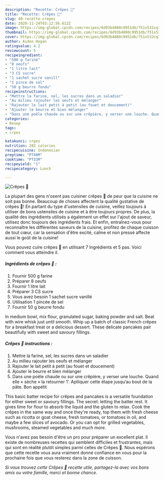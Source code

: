 ```yaml
---
description: "Recette: Crêpes 🥞"
title: "Recette: Crêpes 🥞"
slug: 40-recette-crepes
date: 2020-11-24T03:12:56.612Z
image: https://img-global.cpcdn.com/recipes/6d93b4880c9951db/751x532cq70/crepes-🥞-photo-principale-de-la-recette.jpg
thumbnail: https://img-global.cpcdn.com/recipes/6d93b4880c9951db/751x532cq70/crepes-🥞-photo-principale-de-la-recette.jpg
cover: https://img-global.cpcdn.com/recipes/6d93b4880c9951db/751x532cq70/crepes-🥞-photo-principale-de-la-recette.jpg
author: Aiden Hogan
ratingvalue: 4.2
reviewcount: 5
recipeingredient:
- "500 g farine"
- "8 oeufs"
- "1 litre lait"
- "3 CS sucre"
- "1 sachet sucre vanill"
- "1 pince de sel"
- "50 g beurre fondu"
recipeinstructions:
- "Mettre la farine, sel, les sucres dans un saladier"
- "Au milieu rajouter les oeufs et mélanger"
- "Rajouter le lait petit à petit (au fouet et doucement)"
- "Ajouter le beurre et bien mélanger"
- "Dans une poêle chaude ou sur une crêpière, y verser une louche. Quand elle « sèche » la retourner 1’. Aplliquer cette étape jusqu’au bout de la pâte. Bon appétit"
categories:
- Resep
tags:
- crpes

katakunci: crpes 
nutrition: 282 calories
recipecuisine: Indonesian
preptime: "PT40M"
cooktime: "PT33M"
recipeyield: "1"
recipecategory: Lunch

---
```



![Crêpes 🥞](https://img-global.cpcdn.com/recipes/6d93b4880c9951db/751x532cq70/crepes-🥞-photo-principale-de-la-recette.jpg)

La plupart des gens n'osent pas cuisiner crêpes 🥞 de peur que la cuisine ne soit pas bonne. Beaucoup de choses affectent la qualité gustative de crêpes 🥞! En partant du type d'ustensiles de cuisine, veillez toujours à utiliser de bons ustensiles de cuisine et à être toujours propres. De plus, la qualité des ingrédients utilisés a également un effet sur l'ajout de saveur, utilisez donc toujours des ingrédients frais. Et enfin, entraînez-vous pour reconnaître les différentes saveurs de la cuisine, profitez de chaque cuisson de tout cœur, car la sensation d'être excité, calme et non pressé affecte aussi le goût de la cuisine!

<!--inarticleads1-->

Vous pouvez cuire crêpes 🥞 en utilisant 7 Ingrédients et 5 pas. Voici comment vous atteindre il.

##### Ingrédients de crêpes 🥞 :

1. Fournir 500 g farine
1. Préparer 8 oeufs
1. Fournir 1 litre lait
1. Préparer 3 CS sucre
1. Vous avez besoin 1 sachet sucre vanillé
1. Utilisation 1 pincée de sel
1. Fournir 50 g beurre fondu


In medium bowl, mix flour, granulated sugar, baking powder and salt. Beat with wire whisk just until smooth. Whip up a batch of classic French crêpes for a breakfast treat or a delicious dessert. These delicate pancakes pair beautifully with sweet and savoury fillings. 

<!--inarticleads2-->

##### Crêpes 🥞 instructions :

1. Mettre la farine, sel, les sucres dans un saladier
1. Au milieu rajouter les oeufs et mélanger
1. Rajouter le lait petit à petit (au fouet et doucement)
1. Ajouter le beurre et bien mélanger
1. Dans une poêle chaude ou sur une crêpière, y verser une louche. Quand elle « sèche » la retourner 1’. Aplliquer cette étape jusqu’au bout de la pâte. Bon appétit


This basic batter recipe for crêpes and pancakes is a versatile foundation for either sweet or savoury fillings. The secret: letting the batter rest. It gives time for flour to absorb the liquid and the gluten to relax. Cook the crêpes in the same way and once they&#39;re ready, top them with fresh cheese such as ricotta or goat cheese, fresh tomatoes, or tomatoes in oil, and maybe a few slices of avocado. Or you can opt for grilled vegetables, mushrooms, steamed vegetables and much more. 

<!--inarticleads1-->

<p>
Vous n'avez pas besoin d'être un pro pour préparer un excellent plat. Il existe de nombreuses recettes qui semblent difficiles et frustrantes, mais qui sont en réalité plutôt simples parmi celles de Crêpes 🥞. Nous espérons que cette recette vous aura vraiment donné confiance en vous pour la prochaine fois que vous resterez dans la zone de cuisson.
</p>

<p>
<i>Si vous trouvez cette Crêpes 🥞 recette utile, partagez-la avec vos bons amis ou votre famille, merci et bonne chance.</i>
</p>
